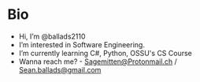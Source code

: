 # Bio
- Hi, I’m @ballads2110
- I’m interested in Software Engineering.
- I’m currently learning C#, Python, OSSU's CS Course
- Wanna reach me? - Sagemitten@Protonmail.ch / Sean.ballads@gmail.com

<!---
ballads2110/ballads2110 is a ✨ special ✨ repository because its `README.md` (this file) appears on your GitHub profile.
You can click the Preview link to take a look at your changes.
--->
